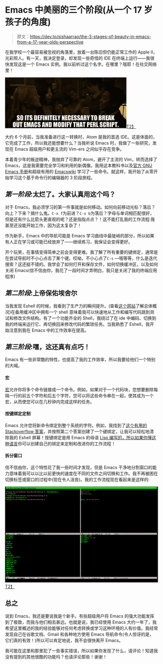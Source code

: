 # Emacs 中美丽的三个阶段(从一个 17 岁孩子的角度)

> 原文：<https://dev.to/sishaarrao/the-3-stages-of-beauty-in-emacs-from-a-17-year-olds-perspective>

在我学校一个最容易被忽视的角落里，放着一台陈旧但仍能正常工作的 Apple II，光彩照人。有一天，我决定登录，却发现一些奇怪的 IDE 在终端上运行——我很快发现这是一个 Emacs 实例。我以前听过这个名字。在哪里？哦耶！在社交网络里！

[![alt text](img/79a0bd9893c70d98b1c922c91788f919.png "Time to Break out Emacs and modify that perl script!")T2】](https://res.cloudinary.com/practicaldev/image/fetch/s--4bP1qDDV--/c_limit%2Cf_auto%2Cfl_progressive%2Cq_66%2Cw_880/http://i.imgur.com/9mJoLIz.gif)

大约 6 个月前，当我准备进行这一转换时，Atom 是我的首选 IDE。这是体面的，它完成了工作，所以我还能想要什么？当我听说 Emacs 时，我做了一些研究，发现在 Emacs 超级用户和更主流的 Vim-ers 之间似乎存在竞争。

本着青少年的叛逆精神，我抛弃了可靠的 Atom，避开了主流的 Vim，转而选择了 Emacs，这是我需要完全学习和利用的新偶像。我用这本教科书以及[官方 GNU Emacs 手册](https://www.gnu.org/software/emacs/manual/)和超级有用的 [Emacswiki](https://www.emacswiki.org/emacs) 学习了一些命令。就这样，我开始了从零开始学习这个基于命令行的编辑器的 3 阶段旅程。

## *第一阶段*:太烂了。大家认真用这个吗？

对于 Emacs，我必须学习的第一件事就是如何移动。如何向前移动光标？落后？向上？下来？搞什么鬼。`C-x f`为前进？`C-x b`为落后？字母与单词相匹配很好，但是还有什么比箭头更直观的呢？还是指指点点？！这不能打乱我的工作流程:我甚至还没能开始工作，因为这太复杂了！

作为新手，Emacs 中的导航可能是 Emacs 学习曲线中最陡峭的部分，所以如果有人正在学习或可能已经放弃了——继续练习，我保证会变得更好。

开个玩笑，在事情变得简单之前会变得更难。我了解了所有重要的键绑定，通常是在尝试导航时不小心点击了某个键。哎呦，不小心点了`C-s` —哦等等，什么是迭代搜索？这还挺不错的。我学会了如何打开和保存文件，如何切换缓冲区，以及如何关闭 Emacs(信不信由你，我花了一段时间才弄明白，我只是关闭了我的终端应用程序)

## *第二阶段*:上帝保佑埃舍尔

当我发现 Eshell 的时候，我看到了生产力的瞬间提升。(查看[这个网站](https://www.masteringemacs.org/article/complete-guide-mastering-eshell)了解总体概况)在备用缓冲区中拥有一个 shell 意味着我可以快速地从工作和编写代码跳到测试和修改文件结构。有了一个功能齐全的 Shell，我绕过了在 ide 中编码、切换到我的终端来运行它、再切换回来修改代码的繁琐任务。当我熟悉了 Eshell，我开始注意到我在 Emacs 中的工作效率在提高。

## *第三阶段*:嘿，这还真有点巧！

Emacs 有一些非常酷的特性，也提高了我的工作效率，所以我要给他们一个特别的大喊。

#### 宏

[宏](https://www.emacswiki.org/emacs/KeyboardMacros)允许你将多个命令链接成一个命令。例如，如果对于一个代码块，您想要删除每隔一行的前五个字符和后五个字符，您可以将这些命令串在一起，使其成为一个宏，从而使您可以在几秒钟内完成这样的任务。

#### 按键绑定定制

Emacs 允许您将新命令绑定到整个系统的字符。例如，我找到了[这个有用的 Stackoverflow 答案](http://stackoverflow.com/questions/7733668/command-to-clear-shell-while-using-emacs-shell)，并按照第二个答案创建了一个键绑定，让我可以轻松地清除我的 Eshell 屏幕！按键绑定是用 Emacs 的母语 [Lisp 编写的，所以如果你懂这种语言](https://www.gnu.org/software/emacs/manual/eintr.html)你可以创建自己的绑定来定制和改进你的工作流程！

#### 拆分窗口

信不信由你，这个特性花了我一些时间才发现，但是 Emacs 干净地分割窗口的能力意味着我可以以比以前更快的速度在不同的文件之间切换和工作。我不再被困在切换标签或窗口的过程中(现在令人沮丧)。我的工作流程现在看起来是这样的:

[![alt text](img/beb419942b05a3bf625ad17037a4afad.png "A sample workflow with split windows")T2】](https://res.cloudinary.com/practicaldev/image/fetch/s--I-tibFAe--/c_limit%2Cf_auto%2Cfl_progressive%2Cq_auto%2Cw_880/http://i.imgur.com/o3NYwej.png)

## 总之

说到 Emacs，我还是要说我是个新手。有些超级用户将 Emacs 的强大功能发挥到了极致，而我与他们相去甚远。也就是说，我已经使用 Emacs 大约一年了，我希望这里概述的我的经验能够对任何考虑转换或学习这种环境的人有价值。我经常发现自己在谷歌文档、Gmail 和各种地方使用 Emacs 导航命令(令人惊讶的是，它们真的有效！)所以可以肯定地说，我不会很快离开 Emacs。

我可能在这里和那里犯了一些事实错误，所以如果你发现了什么，请评论！知道我没有提到的其他很酷的功能吗？也请评论那些！谢谢！